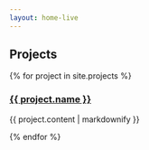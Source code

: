 ```yaml
---
layout: home-live
---
```


<h2>Projects</h2>

{% for project in site.projects %}
<h3>
    <a href="{{ project.title_url }}">{{ project.name }}</a>
</h3>
<p>{{ project.content | markdownify }}</p>
{% endfor %}



